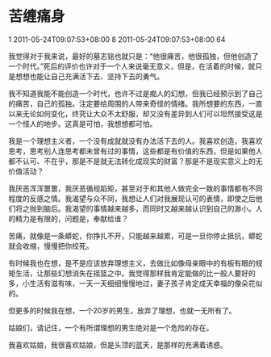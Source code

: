 # 苦缠痛身 #

<catalog-id type="integer">1</catalog-id>
<created-at type="datetime">2011-05-24T09:07:53+08:00</created-at>
<id type="integer">8</id>
<updated-at type="datetime">2011-05-24T09:07:53+08:00</updated-at>
<visited type="integer">64</visited>

我觉得对于我来说，最好的墓志铭也就只是：“他很痛苦，他很孤独，但他创造了一个时代。”死后的评价也许对于一个人来说毫无意义，但是，在活着的时候，就只是想想也能让自己充满活下去、坚持下去的勇气。

我不知道我能不能创造一个时代，也许不过是痴人的幻想，但我已经预示到了自己的痛苦，自己的孤独。注定要给周围的人带来奇怪的情绪。我所想要的东西，一直以来无论如何变化，终究让大众不太舒服，却又没有差异到人们可以坦然接受这是一个怪人的地步。这真是可怕，我想想都可怕。

我是一个理想主义者，一个没有成就就没有办法活下去的人。我喜欢创造，我喜欢思考，思考别人连思考都未曾有过的事情，这些都是有价值的东西，但是如果他人都不认可、不在乎，那是不是就无法转化成现实的财富？那是不是现实意义上的无价值活动？

我厌恶浑浑噩噩，我厌恶循规蹈矩，甚至对于和其他人做完全一致的事情都有不同程度的反感之情。我渴望与众不同，我想让人们对我展现认可的表情，即使之后他们将之抛到脑后。我渴望的事情越来越多，而同时又越来越认识到自己的渺小。人的精力是有限的，问题是，奉献给谁？

苦痛，就像是一条蟒蛇，你挣扎不开，只能越来越累，可是一旦你停止抵抗，蟒蛇就会收缩，慢慢把你绞死。

有时候我也在想，是不是应该放弃理想主义，去做比如像母亲眼中的有板有眼的规矩生活，让那些幻想消失在摇篮之中。我觉得那样我肯定能做的比一般人要好的多，小生活有滋有味，一天一天细细慢慢地过，妻子孩子肯定成天幸福的像朵花似的。

但更多的时候我在想，一个20岁的男生，放弃了理想，也就一无所有了。

姑娘们，请记住，一个有所谓理想的男生绝对是一个危险的存在。

我喜欢姑娘，我很喜欢姑娘，但是头顶的蓝天，是那样的充满着诱惑。
